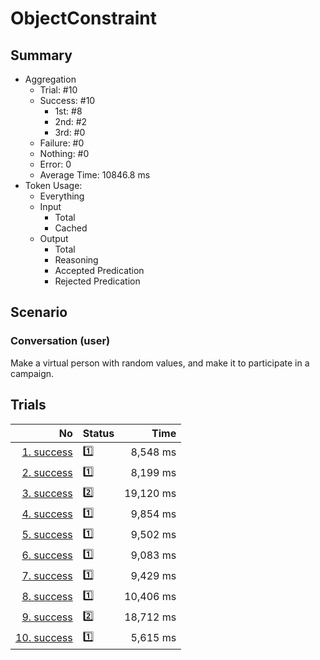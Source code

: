 # ObjectConstraint
## Summary
  - Aggregation
    - Trial: #10
    - Success: #10
      - 1st: #8
      - 2nd: #2
      - 3rd: #0
    - Failure: #0
    - Nothing: #0
    - Error: 0
    - Average Time: 10846.8 ms
  - Token Usage:
    - Everything
    - Input
      - Total
      - Cached
    - Output
      - Total
      - Reasoning
      - Accepted Predication
      - Rejected Predication

## Scenario
### Conversation (user)
Make a virtual person with random values,
and make it to participate in a campaign.

## Trials
No | Status | Time
---:|:-------|------:
[1. success](./trials/1.success.json) | 1️⃣ | 8,548 ms
[2. success](./trials/2.success.json) | 1️⃣ | 8,199 ms
[3. success](./trials/3.success.json) | 2️⃣ | 19,120 ms
[4. success](./trials/4.success.json) | 1️⃣ | 9,854 ms
[5. success](./trials/5.success.json) | 1️⃣ | 9,502 ms
[6. success](./trials/6.success.json) | 1️⃣ | 9,083 ms
[7. success](./trials/7.success.json) | 1️⃣ | 9,429 ms
[8. success](./trials/8.success.json) | 1️⃣ | 10,406 ms
[9. success](./trials/9.success.json) | 2️⃣ | 18,712 ms
[10. success](./trials/10.success.json) | 1️⃣ | 5,615 ms